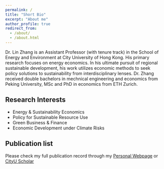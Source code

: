 ```yaml
---
permalink: /
title: "Short Bio"
excerpt: "About me"
author_profile: true
redirect_from: 
  - /about/
  - /about.html
---
```


Dr. Lin Zhang is an Assistant Professor (with tenure track) in the School of Energy and Environment at City University of Hong Kong. His primary research focuses on energy economics. In his ultimate pursuit of regional sustainable development, his work utilizes economic methods to seek policy solutions to sustainability from interdisciplinary lenses. Dr. Zhang received double bachelors in mechnical engineering and economics from Peking University, MSc and PhD in economics from ETH Zurich.

Research Interests
------
* Energy & Sustainability Economics
* Policy for Sustainable Resource Use 
* Green Business & Finance
* Economic Development under Climate Risks

Publication list
------
Please check my full publication record through my [Personal Webpage](https://lzhanghk.wixsite.com/econ/articles) or [CityU Scholar](https://scholars.cityu.edu.hk/en/persons/lin-zhang(82d36211-2260-4aa7-9419-aa6e663fdaf6)/publications.html)

